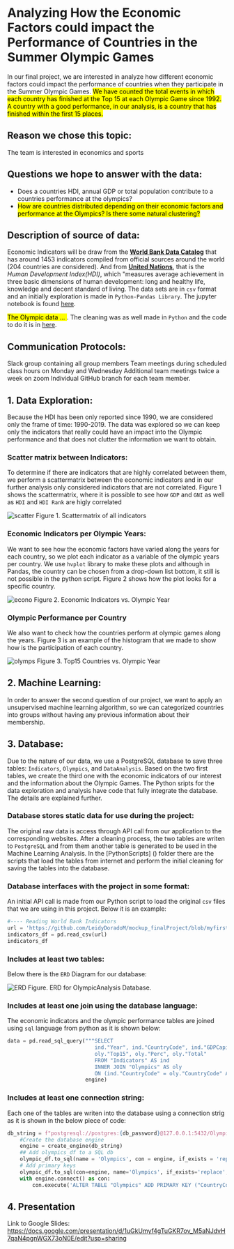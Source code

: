 
# Analyzing How the Economic Factors could impact the Performance of Countries in the Summer Olympic Games

In our final project, we are interested in analyze how different economic factors could impact the performance of countries when they participate in the Summer Olympic Games. <mark>We have counted the total events in which each country has finished at the Top 15 at each Olympic Game since 1992. A country with a good performance, in our analysis, is a country that has finished within the first 15 places.</mark>

## Reason we chose this topic:

The team is interested in economics and sports

## Questions we hope to answer with the data:

- Does a countries HDI, annual GDP or total population contribute to a countries performance at the olympics?
- <mark>How are countries distributed depending on their economic factors and performance at the Olympics? Is there some natural clustering?
</mark>

## Description of source of data:

Economic Indicators will be draw from the [**World Bank Data Catalog**](https://datacatalog.worldbank.org/search/dataset/0037712/World-Development-Indicators) that has around 1453 indicators compiled from official sources around the world (204 countries are considered). And from [**United Nations**](http://hdr.undp.org/en/indicators/137506#), that is the *Human Development Index(HDI)*, which "measures average achievement in three basic dimensions of human development: long and healthy life, knowledge and decent standard of living. The data sets are in `csv` format and an initially exploration is made in `Python-Pandas Library`. The jupyter notebook is found [here](https://github.com/JoeAB3/Group5Capstone_Project/blob/Leidybranch/pre-processingWBD.ipynb).

<mark> The Olympic data ... </mark>. The cleaning was as well made in `Python` and the code to do it is in [here](https://github.com/JoeAB3/Group5Capstone_Project/tree/Leidybranch/CodeInJupyter/pre-processingOlympicGames.ipynb).

## Communication Protocols:

Slack group containing all group members
Team meetings during scheduled class hours on Monday and Wednesday
Additional team meetings twice a week on zoom
Individual GitHub branch for each team member.

## 1. Data Exploration:

Because the HDI has been only reported since 1990, we are considered only the frame of time: 1990-2019. The data was explored so we can keep only the indicators that really could have an impact into the Olympic performance and that does not clutter the information we want to obtain.

### Scatter matrix between Indicators:

To determine if there are indicators that are highly correlated between them, we perform a scattermatrix between the economic indicators and in our further analysis only considered indicators that are not correlated. Figure 1 shows the scattermatrix, where it is possible to see how `GDP` and `GNI` as well as `HDI` and `HDI Rank` are higly correlated

![scatter](https://raw.githubusercontent.com/JoeAB3/Group5Capstone_Project/Leidy_dbpart/ImagesReadme/scatterMatrix.png)
Figure 1. Scattermatrix of all indicators

### Economic Indicators per Olympic Years:

We want to see how the economic factors have varied along the years for each country, so we plot each indicator as a variable of the olympic years per country. We use `hvplot` library to make these plots and although in Pandas, the country can be chosen from a drop-down list bottom, it still is not possible in the python script. Figure 2 shows how the plot looks for a specific country.

![econo](https://raw.githubusercontent.com/JoeAB3/Group5Capstone_Project/Leidy_dbpart/ImagesReadme/Indicators_OYears.png)
Figure 2. Economic Indicators vs. Olympic Year

### Olympic Performance per Country

We also want to check how the countries perform at olympic games along the years. Figure 3 is an example of the histogram that we made to show how is the participation of each country.

![olymps](https://raw.githubusercontent.com/JoeAB3/Group5Capstone_Project/Leidy_dbpart/ImagesReadme/Top15_OYear.png)
Figure 3. Top15 Countries vs. Olympic Year

## 2. Machine Learning:

In order to answer the second question of our project, we want to apply an unsupervised machine learning algorithm, so we can categorized countries into groups without having any previous information about their membership. 



## 3. Database:

Due to the nature of our data, we use a PostgreSQL database to save three tables: `Indicators`, `Olympics`, and `DataAnalysis`. Based on the two first tables, we create the third one with the economic indicators of our interest and the information about the Olympic Games. The Python sripts for the data exploration and analysis have code that fully integrate the database. The details are explained further.

### Database stores static data for use during the project:

The original raw data is access through API call from our application to the corresponding websites. After a cleaning process, the two tables are writen to `PostgreSQL` and from them another table is generated to be used in the Machine Learning Analysis. In the [PythonScripts] () folder there are the scripts that load the tables from internet and perform the initial cleaning for saving the tables into the database. 

### Database interfaces with the project in some format:

An initial API call is made from our Python script to load the original `csv` files that we are using in this project. Below it is an example:

```Python
#---- Reading World Bank Indicators 
url = 'https://github.com/LeidyDoradoM/mockup_finalProject/blob/myfirstbranch/Resources/WDIData.csv?raw=true'
indicators_df = pd.read_csv(url)
indicators_df
```
### Includes at least two tables: 

Below there is the `ERD` Diagram for our database:

![ERD](https://raw.githubusercontent.com/JoeAB3/Group5Capstone_Project/Leidy_dbpart/ImagesReadme/QuickDBD-export.png)
Figure. ERD for OlympicAnalysis Database.

### Includes at least one join using the database language:

The economic indicators and the olympic performance tables are joined using `sql` language from python as it is shown below:

```python
data = pd.read_sql_query("""SELECT
                            ind."Year", ind."CountryCode", ind."GDPCapita", ind."GNICapita", ind."Population", ind."HDI", ind."HDIRank",
                            oly."Top15", oly."Perc", oly."Total"
                            FROM "Indicators" AS ind 
                            INNER JOIN "Olympics" AS oly 
                            ON (ind."CountryCode" = oly."CountryCode" AND ind."Year" = oly."Year");""",
                         engine)
```
### Includes at least one connection string:

Each one of the tables are writen into the database using a connection strig as it is shown in the below piece of code:

```python
db_string = f"postgresql://postgres:{db_password}@127.0.0.1:5432/OlympicAnalysis_FP"
    #Create the database engine
    engine = create_engine(db_string) 
    ## Add olympics_df to a SQL db
    olympic_df.to_sql(name = 'Olympics', con = engine, if_exists = 'replace', index = False) 
    # Add primary keys
    olympic_df.to_sql(con=engine, name='Olympics', if_exists='replace', index=False)   
    with engine.connect() as con:
        con.execute('ALTER TABLE "Olympics" ADD PRIMARY KEY ("CountryCode","Year");')
```

## 4. Presentation
Link to Google Slides:
https://docs.google.com/presentation/d/1uGkUmyf4gTuGKR7ov_M5aNJdvH7qaN4pgnWGX73oN0E/edit?usp=sharing
